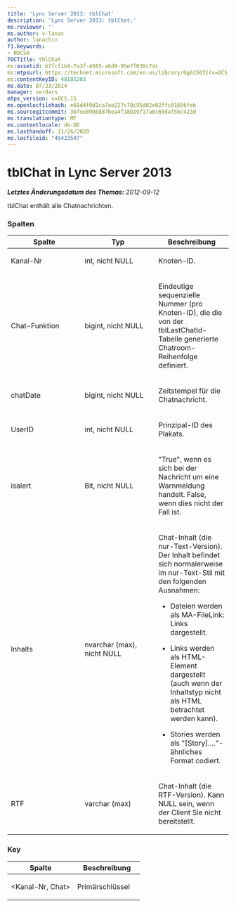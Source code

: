 ```yaml
---
title: 'Lync Server 2013: tblChat'
description: 'Lync Server 2013: tblChat.'
ms.reviewer: ''
ms.author: v-lanac
author: lanachin
f1.keywords:
- NOCSH
TOCTitle: tblChat
ms:assetid: b7fcf1b4-7a3f-4585-a6d9-95e7f030c7dc
ms:mtpsurl: https://technet.microsoft.com/en-us/library/Gg615031(v=OCS.15)
ms:contentKeyID: 48185203
ms.date: 07/23/2014
manager: serdars
mtps_version: v=OCS.15
ms.openlocfilehash: e68d4f0d1ca7ae227c78c95d02e02ffc81656feb
ms.sourcegitcommit: 36fee89bb887bea4f18b19f17a8c69daf5bc423d
ms.translationtype: MT
ms.contentlocale: de-DE
ms.lasthandoff: 11/26/2020
ms.locfileid: "49423547"
---
```

# <a name="tblchat-in-lync-server-2013"></a>tblChat in Lync Server 2013

<div data-xmlns="http://www.w3.org/1999/xhtml">

<div class="topic" data-xmlns="http://www.w3.org/1999/xhtml" data-msxsl="urn:schemas-microsoft-com:xslt" data-cs="https://msdn.microsoft.com/">

<div data-asp="https://msdn2.microsoft.com/asp">



</div>

<div id="mainSection">

<div id="mainBody">

<span> </span>

_**Letztes Änderungsdatum des Themas:** 2012-09-12_

tblChat enthält alle Chatnachrichten.

### <a name="columns"></a>Spalten

<table>
<colgroup>
<col style="width: 33%" />
<col style="width: 33%" />
<col style="width: 33%" />
</colgroup>
<thead>
<tr class="header">
<th>Spalte</th>
<th>Typ</th>
<th>Beschreibung</th>
</tr>
</thead>
<tbody>
<tr class="odd">
<td><p>Kanal-Nr</p></td>
<td><p>int, nicht NULL</p></td>
<td><p>Knoten-ID.</p></td>
</tr>
<tr class="even">
<td><p>Chat-Funktion</p></td>
<td><p>bigint, nicht NULL</p></td>
<td><p>Eindeutige sequenzielle Nummer (pro Knoten-ID), die die von der tblLastChatId-Tabelle generierte Chatroom-Reihenfolge definiert.</p></td>
</tr>
<tr class="odd">
<td><p>chatDate</p></td>
<td><p>bigint, nicht NULL</p></td>
<td><p>Zeitstempel für die Chatnachricht.</p></td>
</tr>
<tr class="even">
<td><p>UserID</p></td>
<td><p>int, nicht NULL</p></td>
<td><p>Prinzipal-ID des Plakats.</p></td>
</tr>
<tr class="odd">
<td><p>isalert</p></td>
<td><p>Bit, nicht NULL</p></td>
<td><p>"True", wenn es sich bei der Nachricht um eine Warnmeldung handelt. False, wenn dies nicht der Fall ist.</p></td>
</tr>
<tr class="even">
<td><p>Inhalts</p></td>
<td><p>nvarchar (max), nicht NULL</p></td>
<td><p>Chat-Inhalt (die nur-Text-Version). Der Inhalt befindet sich normalerweise im nur-Text-Stil mit den folgenden Ausnahmen:</p>
<ul>
<li><p>Dateien werden als MA-FileLink: Links dargestellt.</p></li>
<li><p>Links werden als HTML-Element dargestellt (auch wenn der Inhaltstyp nicht als HTML betrachtet werden kann).</p></li>
<li><p>Stories werden als "[Story]...."-ähnliches Format codiert.</p></li>
</ul></td>
</tr>
<tr class="odd">
<td><p>RTF</p></td>
<td><p>varchar (max)</p></td>
<td><p>Chat-Inhalt (die RTF-Version). Kann NULL sein, wenn der Client Sie nicht bereitstellt.</p></td>
</tr>
</tbody>
</table>


### <a name="key"></a>Key

<table>
<colgroup>
<col style="width: 50%" />
<col style="width: 50%" />
</colgroup>
<thead>
<tr class="header">
<th>Spalte</th>
<th>Beschreibung</th>
</tr>
</thead>
<tbody>
<tr class="odd">
<td><p>&lt;Kanal-Nr, Chat&gt;</p></td>
<td><p>Primärschlüssel</p></td>
</tr>
</tbody>
</table>


</div>

<span> </span>

</div>

</div>

</div>

